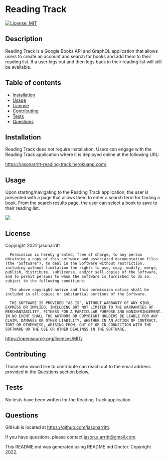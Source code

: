 # Reading Track

[![License: MIT](https://img.shields.io/badge/License-MIT-yellow.svg)](https://opensource.org/licenses/MIT)

## Description

Reading Track is a Google Books API and GraphQL application that allows users to create an account and search for books and add them to their reading list. If a user logs out and then logs back in their reading list will still be available.

## Table of contents

- [Installation](#Installation)
- [Usage](#Usage)
- [License](#License)
- [Contributing](#Contributing)
- [Tests](#Tests)
- [Questions](#Questions)

## Installation

Reading Track does not require installation. Users can engage with the Reading Track application where it is deployed online at the following URL:

<https://jasonarritt-reading-track.herokuapp.com/>

## Usage

Upon starting/navigating to the Reading Track application, the user is presented with a page that allows them to enter a search term for finding a book. From the search results page, the user can select a book to save to their reading list.

![](./images/BookSearch.png)

## License

Copyright 2022 jasonarritt

      Permission is hereby granted, free of charge, to any person obtaining a copy of this software and associated documentation files (the "Software"), to deal in the Software without restriction, including without limitation the rights to use, copy, modify, merge, publish, distribute, sublicense, and/or sell copies of the Software, and to permit persons to whom the Software is furnished to do so, subject to the following conditions:

      The above copyright notice and this permission notice shall be included in all copies or substantial portions of the Software.

      THE SOFTWARE IS PROVIDED "AS IS", WITHOUT WARRANTY OF ANY KIND, EXPRESS OR IMPLIED, INCLUDING BUT NOT LIMITED TO THE WARRANTIES OF MERCHANTABILITY, FITNESS FOR A PARTICULAR PURPOSE AND NONINFRINGEMENT. IN NO EVENT SHALL THE AUTHORS OR COPYRIGHT HOLDERS BE LIABLE FOR ANY CLAIM, DAMAGES OR OTHER LIABILITY, WHETHER IN AN ACTION OF CONTRACT, TORT OR OTHERWISE, ARISING FROM, OUT OF OR IN CONNECTION WITH THE SOFTWARE OR THE USE OR OTHER DEALINGS IN THE SOFTWARE.

<https://opensource.org/licenses/MIT/>

## Contributing

Those who would like to contribute can reach out to the email address provided in the Questions section below.

## Tests

No tests have been written for the Reading Track application.

## Questions

GitHub is located at <https://github.com/jasonarritt/>.

If you have questions, please contact jason.a.arritt@gmail.com.

This README.md was generated using README.md Doctor.
Copyright 2022.
